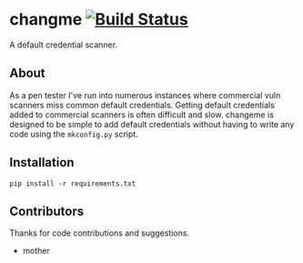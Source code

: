 # changme [![Build Status](https://travis-ci.org/ztgrace/changeme.svg?branch=master)](https://travis-ci.org/ztgrace/changeme)

A default credential scanner.

## About

As a pen tester I've run into numerous instances where commercial vuln scanners miss common default credentials. Getting default credentials added to commercial scanners is often difficult and slow. changeme is designed to be simple to add default credentials without having to write any code using the `mkconfig.py` script.

## Installation

`pip install -r requirements.txt`

## Contributors

Thanks for code contributions and suggestions.

* mother
